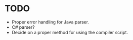 TODO
====

* Proper error handling for Java parser.
* C# parser?
* Decide on a proper method for using the compiler script.
